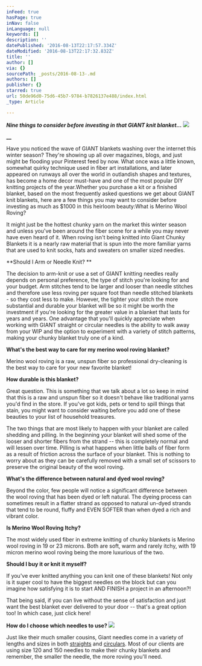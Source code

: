 ```yaml
---
inFeed: true
hasPage: true
inNav: false
inLanguage: null
keywords: []
description: ''
datePublished: '2016-08-13T22:17:57.334Z'
dateModified: '2016-08-13T22:17:32.832Z'
title: ''
author: []
via: {}
sourcePath: _posts/2016-08-13-.md
authors: []
publisher: {}
starred: true
url: 50de96d0-75d6-45b7-9784-b7826137e488/index.html
_type: Article

---
```

[][0]

**_Nine things to consider before investing in that GIANT knit blanket..._**
![](https://the-grid-user-content.s3-us-west-2.amazonaws.com/36bfe535-e5d8-402f-9fa0-0aa4d72301a1.jpg)

**__**

Have you noticed the wave of GIANT blankets washing over the internet this winter season? They're showing up all over magazines, blogs, and just might be flooding your Pinterest feed by now. What once was a little known, somewhat quirky technique used in fiber art installations, and later appeared on runways all over the world in outlandish shapes and textures, has become a home decor must-have and one of the most popular DIY knitting projects of the year.Whether you purchase a kit or a finished blanket, based on the most frequently asked questions we get about GIANT knit blankets, here are a few things you may want to consider before investing as much as $1000 in this heirloom beauty:What is Merino Wool Roving? 

It might just be the hottest chunky yarn on the market this winter season and unless you've been around the fiber scene for a while you may never have even heard of it. When roving isn't being knitted into Giant Chunky Blankets it is a nearly raw material that is spun into the more familiar yarns that are used to knit socks, hats and sweaters on smaller sized needles.

**Should I Arm or Needle Knit? **

The decision to arm-knit or use a set of GIANT knitting needles really depends on personal preference, the type of stitch you're looking for and your budget. Arm stitches tend to be larger and looser than needle stitches and therefore use less roving per square foot than needle stitched blankets - so they cost less to make. However, the tighter your stitch the more substantial and durable your blanket will be so it might be worth the investment if you're looking for the greater value in a blanket that lasts for years and years. One advantage that you'll quickly appreciate when working with GIANT straight or circular needles is the ability to walk away from your WIP and the option to experiment with a variety of stitch patterns, making your chunky blanket truly one of a kind.

**What's the best way to care for my merino wool roving blanket?**

Merino wool roving is a raw, unspun fiber so professional dry-cleaning is the best way to care for your new favorite blanket!

**How durable is this blanket?**

Great question. This is something that we talk about a lot so keep in mind that this is a raw and unspun fiber so it doesn't behave like traditional yarns you'd find in the store. If you've got kids, pets or tend to spill things that stain, you might want to consider waiting before you add one of these beauties to your list of household treasures.

The two things that are most likely to happen with your blanket are called shedding and pilling. In the beginning your blanket will shed some of the looser and shorter fibers from the strand -- this is completely normal and will lessen over time. Pilling is what happens when little balls of fiber form as a result of friction across the surface of your blanket. This is nothing to worry about as they can be carefully removed with a small set of scissors to preserve the original beauty of the wool roving.

**What's the difference between natural and dyed wool roving?**

Beyond the color, few people will notice a significant difference between the wool roving that has been dyed or left natural. The dyeing process can sometimes result in a flatter strand as opposed to natural un-dyed strands that tend to be round, fluffy and EVEN SOFTER than when dyed a rich and vibrant color. 

**Is Merino Wool Roving Itchy?**

The most widely used fiber in extreme knitting of chunky blankets is Merino wool roving in 19 or 23 microns. Both are soft, warm and rarely itchy, with 19 micron merino wool roving being the more luxurious of the two.

**Should I buy it or knit it myself?**

If you've ever knitted anything you can knit one of these blankets! Not only is it super cool to have the biggest needles on the block but can you imagine how satisfying it is to start AND FINISH a project in an afternoon?! 

That being said, if you can live without the sense of satisfaction and just want the best blanket ever delivered to your door -- that's a great option too! In which case, just click here!

**How do I choose which needles to use?**
![](https://the-grid-user-content.s3-us-west-2.amazonaws.com/5caaf013-a572-4bd6-a70b-517bb75236cb.jpg)

Just like their much smaller cousins, Giant needles come in a variety of lengths and sizes in both [straights][1] and [circulars][2]. Most of our clients are using size 120 and 150 needles to make their chunky blankets and remember, the smaller the needle, the more roving you'll need.

[][3]

[0]: http://www.intreccioknittingneedles.com/#!Nine-things-to-consider-before-investing-in-that-GIANT-knit-blanket/c2ln/567b7d010cf28854b391905b
[1]: https://www.etsy.com/shop/Intreccio?ref=l2-shopheader-name&section_id=17869931
[2]: https://www.etsy.com/shop/Intreccio?ref=l2-shopheader-name&section_id=17866678
[3]: https://www.etsy.com/shop/Intreccio?section_id=17866678&ref=shopsection_leftnav_2